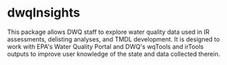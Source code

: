 # dwqInsights
This package allows DWQ staff to explore water quality data used in IR assessments, delisting analyses, and TMDL development. It is designed to work with EPA's Water Quality Portal and DWQ's wqTools and irTools outputs to improve user knowledge of the state and data collected therein.
